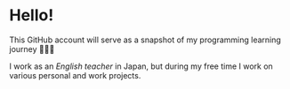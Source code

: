 # Hello!

This GitHub account will serve as a snapshot of my programming learning journey 👩🏽‍💻

I work as an <em>English teacher</em> in Japan, but during my free time I work on various personal and work projects.
